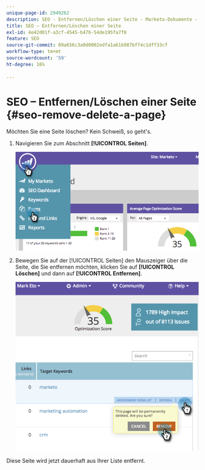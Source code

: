 ```yaml
---
unique-page-id: 2949262
description: SEO - Entfernen/Löschen einer Seite - Marketo-Dokumente - Produktdokumentation
title: SEO – Entfernen/Löschen einer Seite
exl-id: 4e42d01f-a3cf-4545-b476-54de195fa7f8
feature: SEO
source-git-commit: 09a656c3a0d0002edfa1a61b987bff4c1dff33cf
workflow-type: tm+mt
source-wordcount: '59'
ht-degree: 16%

---
```


# SEO – Entfernen/Löschen einer Seite {#seo-remove-delete-a-page}

Möchten Sie eine Seite löschen? Kein Schweiß, so geht&#39;s.

1. Navigieren Sie zum Abschnitt **[!UICONTROL Seiten]**.

   ![](assets/image2014-9-18-13-3a58-3a33.png)

1. Bewegen Sie auf der [!UICONTROL Seiten] den Mauszeiger über die Seite, die Sie entfernen möchten, klicken Sie auf **[!UICONTROL Löschen]** und dann auf **[!UICONTROL Entfernen]**.

   ![](assets/image2014-9-18-13-3a58-3a39.png)

Diese Seite wird jetzt dauerhaft aus Ihrer Liste entfernt.
